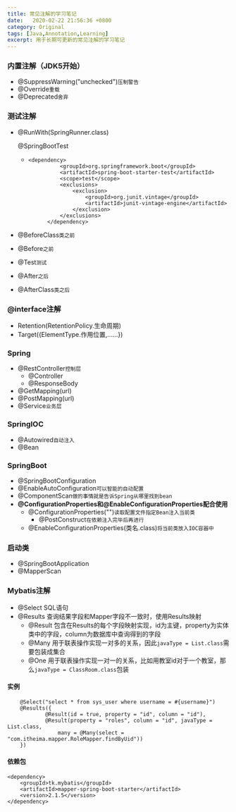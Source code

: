 ```yaml
---
title: 常见注解的学习笔记
date:  	2020-02-22 21:56:36 +0800
category: Original
tags: [Java,Annotation,Learning]
excerpt: 用于长期可更新的常见注解的学习笔记
---
```


### 内置注解（JDK5开始）

- @SuppressWarning("unchecked")`压制警告`
- @Override`重载`
- @Deprecated`舍弃`

### 测试注解

- @RunWith(SpringRunner.class)

  @SpringBootTest

  - ```
    <dependency>
              <groupId>org.springframework.boot</groupId>
              <artifactId>spring-boot-starter-test</artifactId>
              <scope>test</scope>
              <exclusions>
                  <exclusion>
                      <groupId>org.junit.vintage</groupId>
                      <artifactId>junit-vintage-engine</artifactId>
                  </exclusion>
              </exclusions>
          </dependency>
    ```

- @BeforeClass`类之前`

- @Before`之前`

- @Test`测试`

- @After`之后`

- @AfterClass`类之后`

### @interface注解

- Retention(RetentionPolicy.生命周期)
- Target({ElementType.作用位置,……})

### Spring

- @RestController`控制层`
  - @Controller
  - @ResponseBody
- @GetMapping(url)
- @PostMapping(url)
- @Service`业务层`

### SpringIOC

- @Autowired`自动注入`
- @Bean

### SpringBoot

- @SpringBootConfiguration
- @EnableAutoConfiguration`可以智能的自动配置`
- @ComponentScan`做的事情就是告诉Spring从哪里找到bean`
- **@ConfigurationProperties和@EnableConfigurationProperties配合使用**
  - @ConfigurationProperties("")`读取配置文件指定Bean注入当前类`
    - @PostConstruct`在依赖注入完毕后再进行`
  - @EnableConfigurationProperties(类名.class)`将当前类放入IOC容器中` 

### 启动类

- @SpringBootApplication
- @MapperScan

### Mybatis注解

- @Select
  SQL语句
- @Results
  查询结果字段和Mapper字段不一致时，使用Results映射
  - @Result
    包含在Results的每个字段映射实现，id为主键，property为实体类中的字段，column为数据库中查询得到的字段
  - @Many
    用于联表操作实现一对多的关系，因此`javaType = List.class`需要包装成集合
  - @One
    用于联表操作实现一对一的关系，比如用教室id对于一个教室，那么`javaType = ClassRoom.class`包装

#### 实例

```
    @Select("select * from sys_user where username = #{username}")
    @Results({
            @Result(id = true, property = "id", column = "id"),
            @Result(property = "roles", column = "id", javaType = List.class,
                many = @Many(select = "com.itheima.mapper.RoleMapper.findByUid"))
    })
```

#### 依赖包

```
<dependency>
    <groupId>tk.mybatis</groupId>
    <artifactId>mapper-spring-boot-starter</artifactId>
    <version>2.1.5</version>
</dependency>
```

